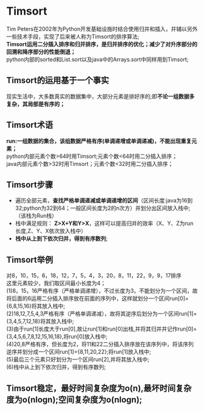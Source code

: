 # Timsort 
Tim Peters在2002年为Python开发基础设施时结合使用归并和插入，并辅以另外一些技术手段，实现了后来被人称为Timsort的排序算法;  
**Timsort运用二分插入排序和归并排序，是归并排序的优化；减少了对升序部分的回溯和降序部分的性能倒退；**   
python内部的sorted和List.sort以及java中的Arrays.sort中同样用到Timsort;  

## Timsort的运用基于一个事实
现实生活中，大多数真实的数据集中，大部分元素是排好序的;即**不论一组数据多复杂，其局部是有序的；** 

## Timsort术语
**run:一组数据的集合，该组数据严格有序(单调递增或单调递减)，不能出现重复元素；**  
python内部元素个数>64时用Timsort;元素个数<64时用二分插入排序；  
java内部元素个数>32时用Timsort；元素个数<32时用二分插入排序；  

## Timsort步骤
+ 遍历全部元素，**查找严格单调递减或单调递增的区间**（区间长度:java为16到32;python为32到64；一般区间长度为2的n次方）并划分出区间放入栈中;（该栈为Run栈）  
+ 栈中满足规则： **Z>X+Y和Y>X**，这样可以提高归并的效率（X、Y、Z为run长度,Z、Y、X依次放入栈中）  
+ **栈中从上到下依次归并，得到有序数列**;  
## Timsort举例
对8，10，15，6，18，12，7，5，4，3，20，8，11，22，9，9，17排序  
这里元素较少，我们取区间最小长度为4；   
(1)8，15，16严格有序（严格单调递增），不过长度为3，不能划分为一个区间，故将后面的6运用二分插入排序放在前面的序列中，这样就划分一个区间run[0]={6,8,15,16}将其放入栈中;  
(2)18,12,7,5,4,3严格有序（严格单调递减），故将其逆序后划分为一个区间run[1]={3,4,5,7,12,18}将其放入栈中;  
(3)由于run[1]长度大于run[0],故让run[1]和run[0]出栈,并将其归并并记作run[0]={3,4,5,6,7,8,12,15,16,18},将run[0]放入栈中;  
(4)20,8严格有序，但长度为2，将11和22二分插入排序放在该序列中，将该序列逆序并划分成一个区间run[1]={8,11,20,22};将run[1]放入栈中;  
(5)最后三个元素只好划分为一个区间run[2],并将其放入栈中;  
(6)栈中从上到下依次归并，得到有序数列;  

## Timsort稳定，最好时间复杂度为o(n),最坏时间复杂度为o(nlogn);空间复杂度为o(nlogn);
